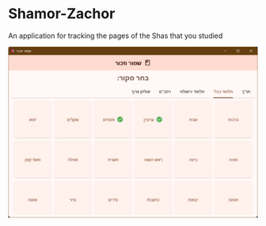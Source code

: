 # Shamor-Zachor
 An application for tracking the pages of the Shas that you studied


<p align="center">
    <img src="https://github.com/NHLOCAL/Shamor-Zachor/blob/main/assets/screen.png?raw=true" width="600"/>
</p>